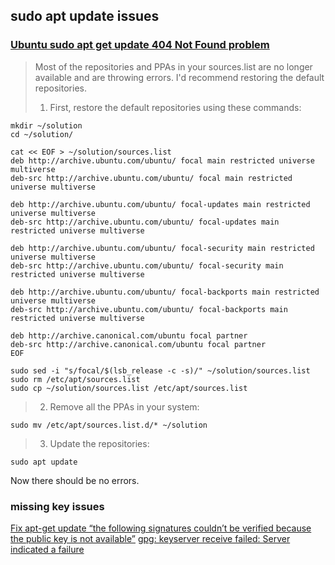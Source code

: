 ## sudo apt update issues
### [Ubuntu sudo apt get update 404 Not Found problem](https://askubuntu.com/questions/1385440/ubuntu-sudo-apt-get-update-404-not-found-problem)
>Most of the repositories and PPAs in your sources.list are no longer available and are throwing errors. I'd recommend restoring the default repositories.
> 1. First, restore the default repositories using these commands:
```
mkdir ~/solution
cd ~/solution/

cat << EOF > ~/solution/sources.list
deb http://archive.ubuntu.com/ubuntu/ focal main restricted universe multiverse
deb-src http://archive.ubuntu.com/ubuntu/ focal main restricted universe multiverse

deb http://archive.ubuntu.com/ubuntu/ focal-updates main restricted universe multiverse
deb-src http://archive.ubuntu.com/ubuntu/ focal-updates main restricted universe multiverse

deb http://archive.ubuntu.com/ubuntu/ focal-security main restricted universe multiverse
deb-src http://archive.ubuntu.com/ubuntu/ focal-security main restricted universe multiverse

deb http://archive.ubuntu.com/ubuntu/ focal-backports main restricted universe multiverse
deb-src http://archive.ubuntu.com/ubuntu/ focal-backports main restricted universe multiverse

deb http://archive.canonical.com/ubuntu focal partner
deb-src http://archive.canonical.com/ubuntu focal partner
EOF

sudo sed -i "s/focal/$(lsb_release -c -s)/" ~/solution/sources.list
sudo rm /etc/apt/sources.list
sudo cp ~/solution/sources.list /etc/apt/sources.list
```
> 2. Remove all the PPAs in your system:
```
sudo mv /etc/apt/sources.list.d/* ~/solution
```
> 3. Update the repositories:
```
sudo apt update
```
Now there should be no errors.

### missing key issues
[Fix apt-get update “the following signatures couldn’t be verified because the public key is not available”](https://chrisjean.com/fix-apt-get-update-the-following-signatures-couldnt-be-verified-because-the-public-key-is-not-available/)
[gpg: keyserver receive failed: Server indicated a failure](https://unix.stackexchange.com/questions/399027/gpg-keyserver-receive-failed-server-indicated-a-failure)
